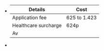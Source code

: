- | Details | Cost |
  | --- | --- |
  |Application fee| 625 to 1.423|
  |Healthcare surcharge|624p|
  |Av
-